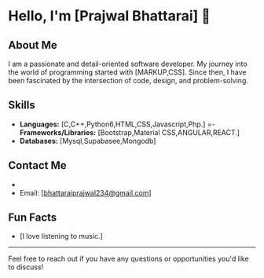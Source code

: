 # Hello, I'm [Prajwal Bhattarai] 👋

## About Me

I am a passionate and detail-oriented software developer. My journey into the world of programming started with [MARKUP,CSS]. Since then, I have been fascinated by the intersection of code, design, and problem-solving.

## Skills

- **Languages:** [C,C++,Python6,HTML,CSS,Javascript,Php.]
=- **Frameworks/Libraries:** [Bootstrap,Material CSS,ANGULAR,REACT.]
- **Databases:** [Mysql,Supabasee,Mongodb]


## Contact Me

- 
- Email: [bhattaraiprajwal234@gmail.com]

## Fun Facts

- [I love listening to music.]

---

Feel free to reach out if you have any questions or opportunities you'd like to discuss!

<!---
bhattaraiprajwal/bhattaraiprajwal is a ✨ special ✨ repository because its `README.md` (this file) appears on your GitHub profile.
You can click the Preview link to take a look at your changes.
--->
